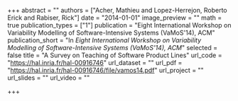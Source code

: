 +++
abstract = ""
authors = ["Acher, Mathieu and Lopez-Herrejon, Roberto Erick and Rabiser, Rick"]
date = "2014-01-01"
image_preview = ""
math = true
publication_types = ["1"]
publication = "Eight International Workshop on Variability Modelling of Software-Intensive Systems (VaMoS'14), ACM"
publication_short = "In *Eight International Workshop on Variability Modelling of Software-Intensive Systems (VaMoS'14), ACM*"
selected = false
title = "A Survey on Teaching of Software Product Lines"
url_code = "https://hal.inria.fr/hal-00916746"
url_dataset = ""
url_pdf = "https://hal.inria.fr/hal-00916746/file/vamos14.pdf"
url_project = ""
url_slides = ""
url_video = ""

+++
